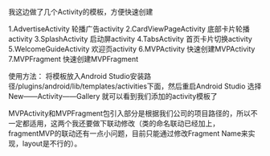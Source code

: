 我这边做了几个Activity的模板，方便快速创建

1.AdvertiseActivity 轮播广告activity
2.CardViewPageActivity 底部卡片轮播activity
3.SplashActivity 启动屏activity
4.TabsActivity 首页卡片切换activity
5.WelcomeGuideActivity 欢迎页activity
6.MVPActivity 快速创建MVPActivity
7.MVPFragment 快速创建MVPFragment

使用方法：
将模板放入Android Studio安装路径/plugins/android/lib/templates/activities下面，然后重启Android Studio
选择New——Activity——Gallery 就可以看到我们添加的activity模板了

MVPActivity和MVPFragment包引入部分是根据我们公司的项目路径的，所以不一定都适用，这两个我还要做下联动修改（类的命名联动已经加上，fragmentMVP的联动还有一点小问题，目前只能通过修改Fragment Name来实现，layout是不行的）。
